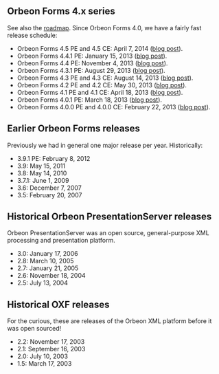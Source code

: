 ## Orbeon Forms 4.x series

See also the [roadmap](Orbeon-Forms-Roadmap). Since Orbeon Forms 4.0, we have a fairly fast release schedule:

- Orbeon Forms 4.5 PE and 4.5 CE: April 7, 2014 ([blog post](http://blog.orbeon.com/2014/04/orbeon-forms-45.html)).
- Orbeon Forms 4.4.1 PE: January 15, 2013 ([blog post](http://blog.orbeon.com/2014/01/orbeon-forms-441-pe.html)).
- Orbeon Forms 4.4 PE: November 4, 2013 ([blog post](http://blog.orbeon.com/2013/11/orbeon-forms-44.html)).
- Orbeon Forms 4.3.1 PE: August 29, 2013 ([blog post](http://blog.orbeon.com/2013/08/orbeon-forms-431-pe.html)).
- Orbeon Forms 4.3 PE and 4.3 CE: August 14, 2013 ([blog post](http://blog.orbeon.com/2013/08/orbeon-forms-43.html)).
- Orbeon Forms 4.2 PE and 4.2 CE: May 30, 2013 ([blog post](http://blog.orbeon.com/2013/05/orbeon-forms-42.html)).
- Orbeon Forms 4.1 PE and 4.1 CE: April 18, 2013 ([blog post](http://blog.orbeon.com/2013/04/orbeon-forms-41.html)).
- Orbeon Forms 4.0.1 PE: March 18, 2013 ([blog post](http://blog.orbeon.com/2013/03/orbeon-forms-401.html)).
- Orbeon Forms 4.0.0 PE and 4.0.0 CE: February 22, 2013 ([blog post](http://blog.orbeon.com/2013/03/announcing-orbeon-forms-40.html)).

## Earlier Orbeon Forms releases

Previously we had in general one major release per year. Historically:

- 3.9.1 PE: February 8, 2012
- 3.9: May 15, 2011
- 3.8: May 14, 2010
- 3.7.1: June 1, 2009
- 3.6: December 7, 2007
- 3.5: February 20, 2007

## Historical Orbeon PresentationServer releases

Orbeon PresentationServer was an open source, general-purpose XML processing and presentation platform.

- 3.0: January 17, 2006
- 2.8: March 10, 2005
- 2.7: January 21, 2005
- 2.6: November 18, 2004
- 2.5: July 13, 2004

## Historical OXF releases

For the curious, these are releases of the Orbeon XML platform before it was open sourced!

- 2.2: November 17, 2003
- 2.1: September 16, 2003
- 2.0: July 10, 2003
- 1.5: March 17, 2003